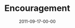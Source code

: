 ---
layout: message
category: message
series: "Everyday Friends"
title: "Encouragement"
date: 2011-09-17-00-00
message_id: 692
audio: "http://s3.amazonaws.com/crossroads-media/media/legacy/mp3/everydayfriends02.mp3"
audio-duration: "33:44"
program: "http://s3.amazonaws.com/crossroads-media/media/legacy/documents/09_17-18_11Program.pdf"
description: "Chuck Mingo talks about the power of encouragement in friendships."
video: "https://s3.amazonaws.com/crossroadsvideomessages/everydayfriends02.mp4"
video-duration: "33:48"
video-image: "http://s3.amazonaws.com/crossroads-media/images/legacy/content/everydayfriends02_still2.jpg"
explicit: false
---
